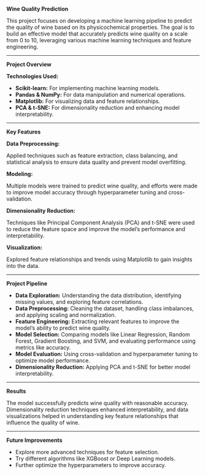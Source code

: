 
**Wine Quality Prediction**

This project focuses on developing a machine learning pipeline to predict the quality of wine based on its physicochemical properties. The goal is to build an effective model that accurately predicts wine quality on a scale from 0 to 10, leveraging various machine learning techniques and feature engineering.

---

**Project Overview**

**Technologies Used:**

- **Scikit-learn:** For implementing machine learning models.
- **Pandas & NumPy:** For data manipulation and numerical operations.
- **Matplotlib:** For visualizing data and feature relationships.
- **PCA & t-SNE:** For dimensionality reduction and enhancing model interpretability.

---

**Key Features**

**Data Preprocessing:**

Applied techniques such as feature extraction, class balancing, and statistical analysis to ensure data quality and prevent model overfitting.

**Modeling:**

Multiple models were trained to predict wine quality, and efforts were made to improve model accuracy through hyperparameter tuning and cross-validation.

**Dimensionality Reduction:**

Techniques like Principal Component Analysis (PCA) and t-SNE were used to reduce the feature space and improve the model’s performance and interpretability.

**Visualization:**

Explored feature relationships and trends using Matplotlib to gain insights into the data.

---

**Project Pipeline**

- **Data Exploration:** Understanding the data distribution, identifying missing values, and exploring feature correlations.
- **Data Preprocessing:** Cleaning the dataset, handling class imbalances, and applying scaling and normalization.
- **Feature Engineering:** Extracting relevant features to improve the model’s ability to predict wine quality.
- **Model Selection:** Comparing models like Linear Regression, Random Forest, Gradient Boosting, and SVM, and evaluating performance using metrics like accuracy.
- **Model Evaluation:** Using cross-validation and hyperparameter tuning to optimize model performance.
- **Dimensionality Reduction:** Applying PCA and t-SNE for better model interpretability.

---

**Results**

The model successfully predicts wine quality with reasonable accuracy. Dimensionality reduction techniques enhanced interpretability, and data visualizations helped in understanding key feature relationships that influence the quality of wine.

---

**Future Improvements**

- Explore more advanced techniques for feature selection.
- Try different algorithms like XGBoost or Deep Learning models.
- Further optimize the hyperparameters to improve accuracy.
